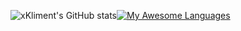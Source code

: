 ![xKliment's GitHub stats](https://github-readme-stats.vercel.app/api?username=xKliment&show_icons=true&hide_border=true&line_height=22&theme=gruvbox)[![My Awesome Languages](https://github-readme-stats.vercel.app/api/top-langs/?username=xKliment&include_all_commits=true&count_private=true&show_icons=true&hide_border=true&layout=compact&hide=lua&langs_count=8&theme=gruvbox)](https://git.io/awesome-stats-card)
